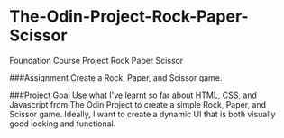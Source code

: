 # The-Odin-Project-Rock-Paper-Scissor
Foundation Course Project Rock Paper Scissor

###Assignment
Create a Rock, Paper, and Scissor game.

###Project Goal
Use what I've learnt so far about HTML, CSS, and Javascript from The Odin Project to create a simple Rock, Paper, and Scissor game.
Ideally, I want to create a dynamic UI that is both visually good looking and functional.
